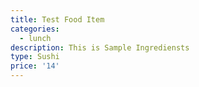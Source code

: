 ```yaml
---
title: Test Food Item
categories:
  - lunch
description: This is Sample Ingrediensts
type: Sushi
price: '14'
---
```


